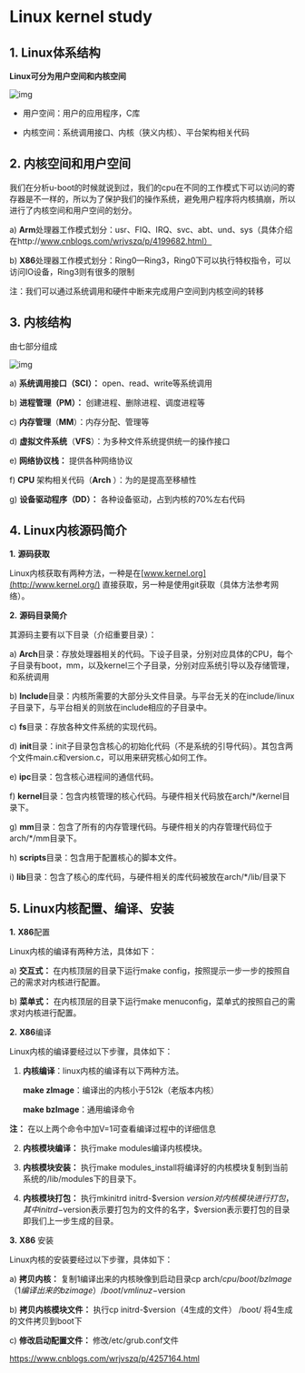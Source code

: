 # Linux kernel study

## 1. Linux体系结构

**Linux可分为用户空间和内核空间**

![img](https://images0.cnblogs.com/blog/626503/201501/282136415192022.png)

- 用户空间：用户的应用程序，C库

- 内核空间：系统调用接口、内核（狭义内核）、平台架构相关代码

## 2. 内核空间和用户空间

  我们在分析u-boot的时候就说到过，我们的cpu在不同的工作模式下可以访问的寄存器是不一样的，所以为了保护我们的操作系统，避免用户程序将内核搞崩，所以进行了内核空间和用户空间的划分。

a)        **Arm**处理器工作模式划分：usr、FIQ、IRQ、svc、abt、und、sys（具体介绍在http://www.cnblogs.com/wrjvszq/p/4199682.html）

b)        **X86**处理器工作模式划分：Ring0—Ring3，Ring0下可以执行特权指令，可以访问IO设备，Ring3则有很多的限制

注：我们可以通过系统调用和硬件中断来完成用户空间到内核空间的转移

## 3. 内核结构

由七部分组成

![img](https://images0.cnblogs.com/blog/626503/201501/282136471126996.png)

a)        **系统调用接口（**SCI**）：** open、read、write等系统调用

b)        **进程管理（**PM**）：** 创建进程、删除进程、调度进程等

c)        **内存管理**（**MM**）：内存分配、管理等

d)        **虚拟文件系统**（**VFS**）：为多种文件系统提供统一的操作接口

e)        **网络协议栈：** 提供各种网络协议

f)        **CPU** 架构相关代码（**Arch** ）：为的是提高至移植性

g)        **设备驱动程序（**DD**）：** 各种设备驱动，占到内核的70%左右代码

## 4. Linux内核源码简介

**1.**       **源码获取**

Linux内核获取有两种方法，一种是在[www.kernel.org](http://www.kernel.org/) 直接获取，另一种是使用git获取（具体方法参考网络）。

**2.**       **源码目录简介**

其源码主要有以下目录（介绍重要目录）：

a)        **Arch**目录：存放处理器相关的代码。下设子目录，分别对应具体的CPU，每个子目录有boot，mm，以及kernel三个子目录，分别对应系统引导以及存储管理，和系统调用

b)        **Include**目录：内核所需要的大部分头文件目录。与平台无关的在include/linux子目录下，与平台相关的则放在include相应的子目录中。

c)        **fs**目录：存放各种文件系统的实现代码。

d)        **init**目录：init子目录包含核心的初始化代码（不是系统的引导代码）。其包含两个文件main.c和version.c，可以用来研究核心如何工作。

e)        **ipc**目录：包含核心进程间的通信代码。

f)        **kernel**目录：包含内核管理的核心代码。与硬件相关代码放在arch/*/kernel目录下。

g)        **mm**目录：包含了所有的内存管理代码。与硬件相关的内存管理代码位于arch/*/mm目录下。

h)        **scripts**目录：包含用于配置核心的脚本文件。

i)        **lib**目录：包含了核心的库代码，与硬件相关的库代码被放在arch/*/lib/目录下

## 5. **Linux**内核配置、编译、安装

**1.**       **X86**配置

Linux内核的编译有两种方法，具体如下：

a)        **交互式：** 在内核顶层的目录下运行make config，按照提示一步一步的按照自己的需求对内核进行配置。

b)        **菜单式：** 在内核顶层的目录下运行make menuconfig，菜单式的按照自己的需求对内核进行配置。

**2.**       **X86**编译

Linux内核的编译要经过以下步骤，具体如下：

1. **内核编译**：linux内核的编译有以下两种方法。

   **make zImage**：编译出的内核小于512k（老版本内核）

   **make bzImage**：通用编译命令

 **注：** 在以上两个命令中加V=1可查看编译过程中的详细信息

2. **内核模块编译：** 执行make modules编译内核模块。

3. **内核模块安装：** 执行make modules_install将编译好的内核模块复制到当前系统的/lib/modules下的目录下。

4. **内核模块打包：** 执行mkinitrd initrd-$version $version对内核模块进行打包，其中initrd-$version表示要打包为的文件的名字，$version表示要打包的目录即我们上一步生成的目录。

**3.**       **X86** 安装

Linux内核的安装要经过以下步骤，具体如下：

a)        **拷贝内核：** 复制1编译出来的内核映像到启动目录cp arch/$cpu/boot/bzImage（1编译出来的bzimage）/boot/vmlinuz-$version

b)        **拷贝内核模块文件：** 执行cp initrd-$version（4生成的文件） /boot/ 将4生成的文件拷贝到boot下

c)        **修改启动配置文件：** 修改/etc/grub.conf文件


https://www.cnblogs.com/wrjvszq/p/4257164.html
